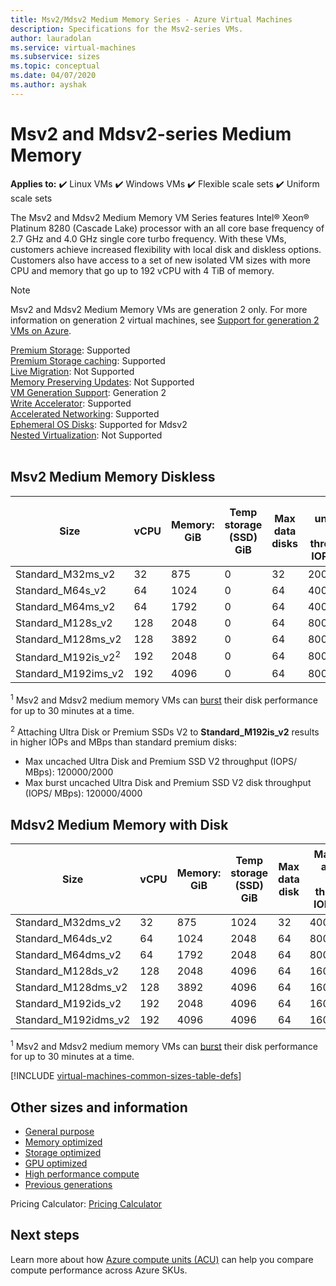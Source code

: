 ```yaml
---
title: Msv2/Mdsv2 Medium Memory Series - Azure Virtual Machines
description: Specifications for the Msv2-series VMs.
author: lauradolan
ms.service: virtual-machines
ms.subservice: sizes
ms.topic: conceptual
ms.date: 04/07/2020
ms.author: ayshak
---
```


# Msv2 and Mdsv2-series Medium Memory

**Applies to:** :heavy_check_mark: Linux VMs :heavy_check_mark: Windows VMs :heavy_check_mark: Flexible scale sets :heavy_check_mark: Uniform scale sets

The Msv2 and Mdsv2 Medium Memory VM Series features Intel® Xeon® Platinum 8280 (Cascade Lake) processor with an all core base frequency of 2.7 GHz and 4.0 GHz single core turbo frequency. With these VMs, customers achieve increased flexibility with local disk and diskless options. Customers also have access to a set of new isolated VM sizes with more CPU and memory that go up to 192 vCPU with 4 TiB of memory. 

> [!NOTE]
> Msv2 and Mdsv2 Medium Memory VMs are generation 2 only. For more information on generation 2 virtual machines, see [Support for generation 2 VMs on Azure](./generation-2.md).



[Premium Storage](premium-storage-performance.md): Supported<br>
[Premium Storage caching](premium-storage-performance.md): Supported<br>
[Live Migration](maintenance-and-updates.md): Not Supported<br>
[Memory Preserving Updates](maintenance-and-updates.md): Not Supported<br>
[VM Generation Support](generation-2.md): Generation 2<br>
[Write Accelerator](./how-to-enable-write-accelerator.md): Supported<br>
[Accelerated Networking](../virtual-network/create-vm-accelerated-networking-cli.md): Supported<br>
[Ephemeral OS Disks](ephemeral-os-disks.md): Supported for Mdsv2 <br>
[Nested Virtualization](/virtualization/hyper-v-on-windows/user-guide/nested-virtualization): Not Supported <br>
<br>
 
## Msv2 Medium Memory Diskless 

| Size | vCPU | Memory: GiB | Temp storage (SSD) GiB | Max data disks | Max uncached disk throughput: IOPS/MBps | Burst uncached disk throughput: IOPS/MBps<sup>1</sup> | Max NICs | Expected network bandwidth (Mbps) | 
|---|---|---|---|---|---|---|---|---|
| Standard_M32ms_v2   | 32  | 875  | 0 | 32 | 20000/500  | 40000/1000 | 8 | 8000  | 
| Standard_M64s_v2    | 64  | 1024 | 0 | 64 | 40000/1000 | 80000/2000 | 8 | 16000 | 
| Standard_M64ms_v2   | 64  | 1792 | 0 | 64 | 40000/1000 | 80000/2000 | 8 | 16000 | 
| Standard_M128s_v2   | 128 | 2048 | 0 | 64 | 80000/2000 | 80000/4000 | 8 | 30000 | 
| Standard_M128ms_v2  | 128 | 3892 | 0 | 64 | 80000/2000 | 80000/4000 | 8 | 30000 | 
| Standard_M192is_v2<sup>2</sup>  | 192 | 2048 | 0 | 64 | 80000/2000 | 80000/4000 | 8 | 30000 | 
| Standard_M192ims_v2 | 192 | 4096 | 0 | 64 | 80000/2000 | 80000/4000 | 8 | 30000 | 

<sup>1</sup> Msv2 and Mdsv2 medium memory VMs can [burst](./disk-bursting.md) their disk performance for up to 30 minutes at a time.

<sup>2</sup> Attaching Ultra Disk or Premium SSDs V2 to **Standard_M192is_v2** results in higher IOPs and MBps than standard premium disks:
- Max uncached Ultra Disk and Premium SSD V2 throughput (IOPS/ MBps): 120000/2000 
- Max burst uncached Ultra Disk and Premium SSD V2 disk throughput (IOPS/ MBps): 120000/4000


## Mdsv2 Medium Memory with Disk  

| Size | vCPU | Memory: GiB | Temp storage (SSD) GiB | Max data disk | Max cached and temp storage throughput: IOPS / MBps | Burst cached and temp storage throughput: IOPS/MBps<sup>1</sup> | Max uncached disk throughput: IOPS/MBps | Burst uncached disk throughput: IOPS/MBps<sup>1</sup> | Max NICs | Expected network bandwidth (Mbps) | 
|---|---|---|---|---|---|---|---|---|---|---|
| Standard_M32dms_v2   | 32  | 875  | 1024 | 32 | 40000/400   | 40000/1000 | 20000/500  | 40000/1000 | 8 | 8000  | 
| Standard_M64ds_v2    | 64  | 1024 | 2048 | 64 | 80000/800   | 80000/2000 | 40000/1000 | 80000/2000 | 8 | 16000 | 
| Standard_M64dms_v2   | 64  | 1792 | 2048 | 64 | 80000/800   | 80000/2000 | 40000/1000 | 80000/2000 | 8 | 16000 | 
| Standard_M128ds_v2   | 128 | 2048 | 4096 | 64 | 160000/1600 | 250000/4000 | 80000/2000 | 80000/4000 | 8 | 30000 | 
| Standard_M128dms_v2  | 128 | 3892 | 4096 | 64 | 160000/1600 | 250000/4000 | 80000/2000 | 80000/4000 | 8 | 30000 | 
| Standard_M192ids_v2  | 192 | 2048 | 4096 | 64 | 160000/1600 | 250000/4000 | 80000/2000 | 80000/4000 | 8 | 30000 | 
| Standard_M192idms_v2 | 192 | 4096 | 4096 | 64 | 160000/1600 | 250000/4000 | 80000/2000 | 80000/4000 | 8 | 30000 | 

<sup>1</sup> Msv2 and Mdsv2 medium memory VMs can [burst](./disk-bursting.md) their disk performance for up to 30 minutes at a time. 

[!INCLUDE [virtual-machines-common-sizes-table-defs](../../includes/virtual-machines-common-sizes-table-defs.md)]

## Other sizes and information

- [General purpose](sizes-general.md)
- [Memory optimized](sizes-memory.md)
- [Storage optimized](sizes-storage.md)
- [GPU optimized](sizes-gpu.md)
- [High performance compute](sizes-hpc.md)
- [Previous generations](sizes-previous-gen.md)

Pricing Calculator: [Pricing Calculator](https://azure.microsoft.com/pricing/calculator/)

## Next steps

Learn more about how [Azure compute units (ACU)](acu.md) can help you compare compute performance across Azure SKUs.
